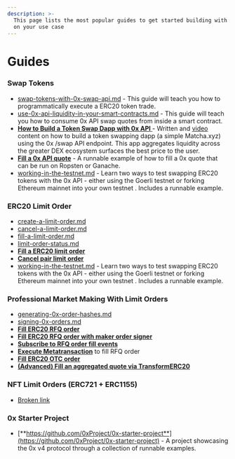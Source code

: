 ```yaml
---
description: >-
  This page lists the most popular guides to get started building with 0x based
  on your use case
---
```


# Guides

### **Swap Tokens**

* [swap-tokens-with-0x-swap-api.md](../0x-swap-api/guides/swap-tokens-with-0x-swap-api.md "mention") - This guide will teach you how to programmatically execute a ERC20 token trade.
* [use-0x-api-liquidity-in-your-smart-contracts.md](../0x-swap-api/guides/use-0x-api-liquidity-in-your-smart-contracts.md "mention") - This guide will teach you how to consume 0x API swap quotes from inside a smart contract.
* [**How to Build a Token Swap Dapp with 0x API** ](https://docs.alchemy.com/alchemy/road-to-web3/weekly-learning-challenges/9.-how-to-build-a-token-swap-dapp-with-0x-api)- Written and [video](https://www.youtube.com/watch?v=tVvZ1ivp4X0) content on how to build a token swapping dapp (a simple Matcha.xyz) using the 0x /swap API endpoint. This app aggregates liquidity across the greater DEX ecosystem surfaces the best price to the user.
* [**Fill a 0x API quote**](https://github.com/0xProject/0x-starter-project/blob/master/src/scenarios/fill\_0x\_api\_swap.ts) - A runnable example of how to fill a 0x quote that can be run on Ropsten or Ganache.&#x20;
* [working-in-the-testnet.md](../limit-orders-advanced-traders/guides/working-in-the-testnet.md "mention") - Learn two ways to test swapping ERC20 tokens with the 0x API - either using the Goerli testnet or forking Ethereum mainnet into your own testnet . Includes a runnable example.&#x20;

### **ERC20 Limit Order**

* [create-a-limit-order.md](../limit-orders-advanced-traders/guides/create-a-limit-order.md "mention")
* [cancel-a-limit-order.md](../limit-orders-advanced-traders/guides/cancel-a-limit-order.md "mention")
* [fill-a-limit-order.md](../limit-orders-advanced-traders/guides/fill-a-limit-order.md "mention")
* [limit-order-status.md](../limit-orders-advanced-traders/guides/limit-order-status.md "mention")
* [**Fill a ERC20 limit order**](https://github.com/0xProject/0x-starter-project/blob/master/src/scenarios/fill\_erc20\_limit\_order.ts)
* [**Cancel pair limit order**](https://github.com/0xProject/0x-starter-project/blob/master/src/scenarios/cancel\_pair\_limit\_orders.ts)
* [working-in-the-testnet.md](../limit-orders-advanced-traders/guides/working-in-the-testnet.md "mention") - Learn two ways to test swapping ERC20 tokens with the 0x API - either using the Goerli testnet or forking Ethereum mainnet into your own testnet . Includes a runnable example.&#x20;

### Professional Market Making With Limit Orders

* [generating-0x-order-hashes.md](../market-makers/guides/generating-0x-order-hashes.md "mention")
* [signing-0x-orders.md](../market-makers/guides/signing-0x-orders.md "mention")
* [**Fill ERC20 RFQ order**](https://github.com/0xProject/0x-starter-project/blob/master/src/scenarios/fill\_erc20\_rfq\_order.ts)
* [**Fill ERC20 RFQ order with maker order signer**](https://github.com/0xProject/0x-starter-project/blob/master/src/scenarios/fill\_erc20\_rfq\_order\_with\_maker\_order\_signer.ts)
* [**Subscribe to RFQ order fill events**](https://github.com/0xProject/0x-starter-project/blob/master/src/scenarios/fill\_erc20\_limit\_order.ts)
* [**Execute Metatransaction**](https://github.com/0xProject/0x-starter-project/blob/master/src/scenarios/execute\_metatransaction\_fill\_rfq\_order.ts) to fill RFQ order&#x20;
* [**Fill ERC20 OTC order**](https://github.com/0xProject/0x-starter-project/blob/master/src/scenarios/fill\_erc20\_otc\_order.ts)
* [**(Advanced) Fill an aggregated quote via TransformERC20**](https://github.com/0xProject/0x-starter-project/blob/master/src/scenarios/transform\_erc20.ts)

### NFT Limit Orders (ERC721 + ERC1155)

* [Broken link](broken-reference "mention")

### 0x Starter Project

* [**https://github.com/0xProject/0x-starter-project**](https://github.com/0xProject/0x-starter-project) - A project showcasing the 0x v4 protocol through a collection of runnable examples.
